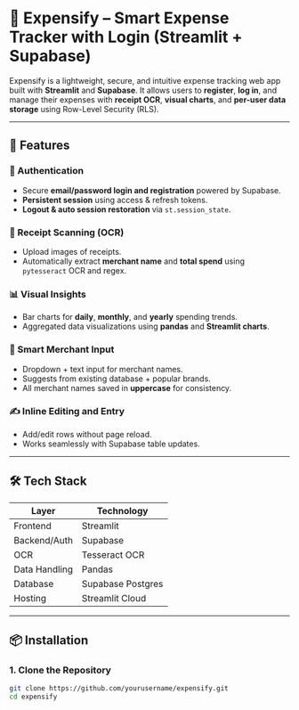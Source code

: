 # 💸 Expensify – Smart Expense Tracker with Login (Streamlit + Supabase)

Expensify is a lightweight, secure, and intuitive expense tracking web app built with **Streamlit** and **Supabase**. It allows users to **register**, **log in**, and manage their expenses with **receipt OCR**, **visual charts**, and **per-user data storage** using Row-Level Security (RLS).

---

## 🚀 Features

### 🔐 Authentication
- Secure **email/password login and registration** powered by Supabase.
- **Persistent session** using access & refresh tokens.
- **Logout & auto session restoration** via `st.session_state`.

### 🧾 Receipt Scanning (OCR)
- Upload images of receipts.
- Automatically extract **merchant name** and **total spend** using `pytesseract` OCR and regex.

### 📊 Visual Insights
- Bar charts for **daily**, **monthly**, and **yearly** spending trends.
- Aggregated data visualizations using **pandas** and **Streamlit charts**.

### 🧠 Smart Merchant Input
- Dropdown + text input for merchant names.
- Suggests from existing database + popular brands.
- All merchant names saved in **uppercase** for consistency.

### ✍️ Inline Editing and Entry
- Add/edit rows without page reload.
- Works seamlessly with Supabase table updates.

---

## 🛠️ Tech Stack

| Layer            | Technology         |
|------------------|--------------------|
| Frontend         | Streamlit          |
| Backend/Auth     | Supabase           |
| OCR              | Tesseract OCR      |
| Data Handling    | Pandas             |
| Database         | Supabase Postgres  |
| Hosting          | Streamlit Cloud    |

---

## 📦 Installation

### 1. Clone the Repository
```bash
git clone https://github.com/yourusername/expensify.git
cd expensify
